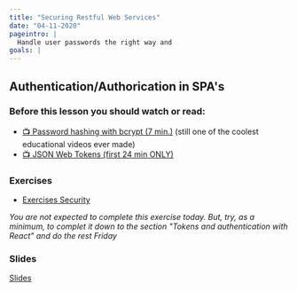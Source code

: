 ```yaml
---
title: "Securing Restful Web Services"
date: "04-11-2020"
pageintro: |
  Handle user passwords the right way and
goals: |
---
```


## Authentication/Authorication in SPA's

### Before this lesson you should watch or read:

- [:tv: Password hashing with bcrypt (7 min.)](https://www.youtube.com/watch?v=O6cmuiTBZVs) (still one of the coolest educational videos ever made)
- [:tv: JSON Web Tokens (first 24 min ONLY)](https://www.youtube.com/watch?v=oXxbB5kv9OA)

### Exercises

<!--BEGIN exercises ##-->

- [Exercises Security](https://docs.google.com/document/d/1J0pLlU-9iLoVn_yqt5RnJ_nsQExt_kcajMoJ47wsRN4/edit?usp=sharing)
  <!--END exercises ##-->

_You are not expected to complete this exercise today. But, try, as a minimum, to complet it down to the section "Tokens and authentication with React" and do the rest Friday_
### Slides

[Slides](http://sem3slides.mydemos.dk/security/security.html)

